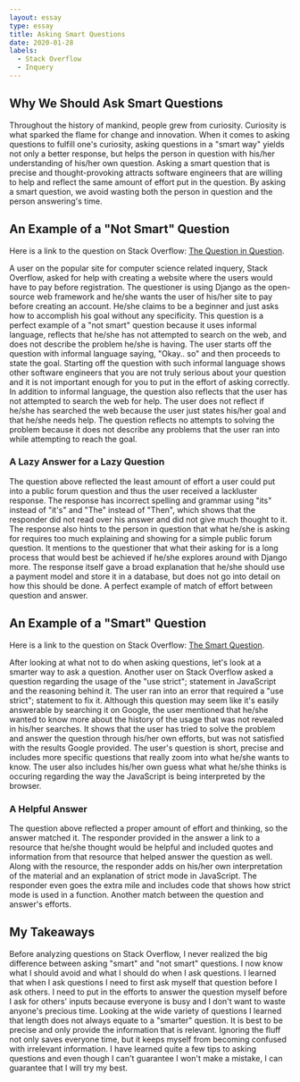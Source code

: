 ```yaml
---
layout: essay
type: essay
title: Asking Smart Questions
date: 2020-01-28
labels:
  - Stack Overflow
  - Inquery
---
```


## Why We Should Ask Smart Questions
Throughout the history of mankind, people grew from curiosity.  Curiosity is what sparked the flame for change and innovation.  When it comes to asking questions to fulfill one's curiosity, asking questions in a "smart way" yields not only a better response, but helps the person in question with his/her understanding of his/her own question.  Asking a smart question that is precise and thought-provoking attracts software engineers that are willing to help and reflect the same amount of effort put in the question.  By asking a smart question, we avoid wasting both the person in question and the person answering's time.

## An Example of a "Not Smart" Question
Here is a link to the question on Stack Overflow: [The Question in Question](https://stackoverflow.com/questions/65941432/how-do-i-make-a-user-pay-before-creating-user-account-django).

A user on the popular site for computer science related inquery, Stack Overflow, asked for help with creating a website where the users would have to pay before registration.  The questioner is using Django as the open-source web framework and he/she wants the user of his/her site to pay before creating an account.  He/she claims to be a beginner and just asks how to accomplish his goal without any specificity.  This question is a perfect example of a "not smart" question because it uses informal language, reflects that he/she has not attempted to search on the web, and does not describe the problem he/she is having.  The user starts off the question with informal language saying, "Okay.. so" and then proceeds to state the goal.  Starting off the question with such informal language shows other software engineers that you are not truly serious about your question and it is not important enough for you to put in the effort of asking correctly. In addition to informal language, the question also reflects that the user has not attempted to search the web for help.  The user does not reflect if he/she has searched the web because the user just states his/her goal and that he/she needs help.  The question reflects no attempts to solving the problem because it does not describe any problems that the user ran into while attempting to reach the goal.

### A Lazy Answer for a Lazy Question
The question above reflected the least amount of effort a user could put into a public forum question and thus the user received a lackluster response.  The response has incorrect spelling and grammar using "its" instead of "it's" and "The" instead of "Then", which shows that the responder did not read over his answer and did not give much thought to it.  The response also hints to the person in question that what he/she is asking for requires too much explaining and showing for a simple public forum question.  It mentions to the questioner that what their asking for is a long process that would best be achieved if he/she explores around with Django more.  The response itself gave a broad explanation that he/she should use a payment model and store it in a database, but does not go into detail on how this should be done.  A perfect example of match of effort between question and answer.

## An Example of a "Smart" Question
Here is a link to the question on Stack Overflow: [The Smart Question](https://stackoverflow.com/questions/1335851/what-does-use-strict-do-in-javascript-and-what-is-the-reasoning-behind-it).

After looking at what not to do when asking questions, let's look at a smarter way to ask a question.  Another user on Stack Overflow asked a question regarding the usage of the "use strict"; statement in JavaScript and the reasoning behind it.  The user ran into an error that required a "use strict"; statement to fix it.  Although this question may seem like it's easily answerable by searching it on Google, the user mentioned that he/she wanted to know more about the history of the usage that was not revealed in his/her searches.  It shows that the user has tried to solve the problem and answer the question through his/her own efforts, but was not satisfied with the results Google provided.  The user's question is short, precise and includes more specific questions that really zoom into what he/she wants to know.  The user also includes his/her own guess what what he/she thinks is occuring regarding the way the JavaScript is being interpreted by the browser.

### A Helpful Answer
The question above reflected a proper amount of effort and thinking, so the answer matched it.  The responder provided in the answer a link to a resource that he/she thought would be helpful and included quotes and information from that resource that helped answer the question as well.  Along with the resource, the responder adds on his/her own interpretation of the material and an explanation of strict mode in JavaScript.  The responder even goes the extra mile and includes code that shows how strict mode is used in a function.  Another match between the question and answer's efforts.

## My Takeaways
Before analyzing questions on Stack Overflow, I never realized the big difference between asking "smart" and "not smart" questions.  I now know what I should avoid and what I should do when I ask questions.  I learned that when I ask questions I need to first ask myself that question before I ask others.  I need to put in the efforts to answer the question myself before I ask for others' inputs because everyone is busy and I don't want to waste anyone's precious time.  Looking at the wide variety of questions I learned that length does not always equate to a "smarter" question.  It is best to be precise and only provide the information that is relevant.  Ignoring the fluff not only saves everyone time, but it keeps myself from becoming confused with irrelevant information.  I have learned quite a few tips to asking questions and even though I can't guarantee I won't make a mistake, I can guarantee that I will try my best.
